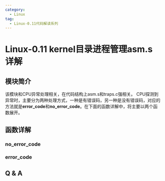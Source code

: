 ```yaml
---
category:
  - Linux
tag:
  - Linux-0.11代码解读系列
---
```



# Linux-0.11 kernel目录进程管理asm.s详解


## 模块简介

该模块和CPU异常处理相关，在代码结构上asm.s和traps.c强相关。 CPU探测到异常时，主要分为两种处理方式，一种是有错误码，另一种是没有错误码，对应的方法就是**error_code**和**no_error_code**。在下面的函数详解中，将主要以两个函数展开。

## 函数详解

### no_error_code


### error_code



## Q & A